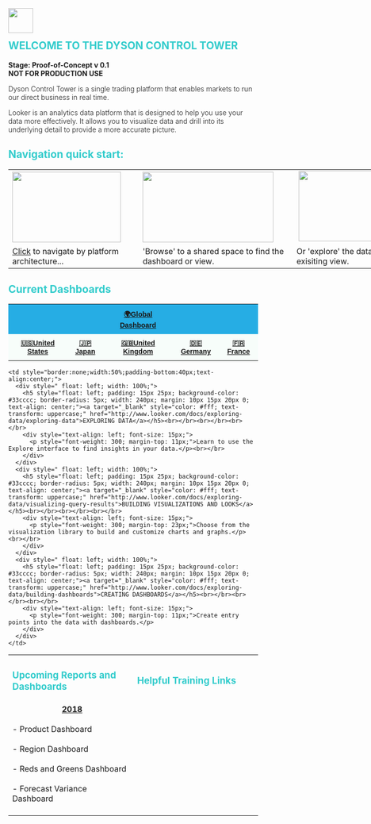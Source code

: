 <div style="float: left;">
<img src="https://upload.wikimedia.org/wikipedia/commons/2/2f/Dyson_logo.svg" border="0" height = "50">
</div>
<br><br />

<h2 style="text-transform: uppercase;float: center; color:  #33cccc ">
Welcome to the Dyson Control Tower
</h2>

<span style="font-weight: 300; float: center">
<b>Stage: Proof-of-Concept v 0.1</b> <br>
<b>NOT FOR PRODUCTION USE</b>



Dyson Control Tower is a single trading platform that enables markets to run our direct business in real time.

Looker is an analytics data platform that is designed to help you use your data more effectively. It allows you to visualize data and drill into its underlying detail to provide a more accurate picture.



<h2 style="color: #33cccc ">
Navigation quick start:
</h2>

<table style="width: 826px;">
<tbody>
<tr>
<td style="width: 257px;"><a href="https://dysonuk.eu.looker.com/dashboards/12"><img src="https://s3-us-west-2.amazonaws.com/s.cdpn.io/1615306/platform_architecture5.png" alt="" width="219" height="142" /></a></td>
<td style="width: 305px;"><a href="https://dysonuk.eu.looker.com/browse"><img src="https://s3-us-west-2.amazonaws.com/s.cdpn.io/1615306/shared_space3.png" alt="" width="264" height="142" /></a></td>
<td style="width: 246px;">&nbsp;<a href="https://dysonuk.eu.looker.com/dashboards/9"><img src="https://s3-us-west-2.amazonaws.com/s.cdpn.io/1615306/explore.png" alt="" width="204" height="142" /></a></td>
</tr>
<tr>
<td style="width: 257px;"><a href="https://dysonuk.eu.looker.com/dashboards/12">Click</a> to navigate by platform architecture...</td>
<td style="width: 305px;">'Browse' to a shared space to find the dashboard or view.</td>
<td style="width: 246px;">Or 'explore' the data from an exisiting view.</td>
</tr>
</tbody>
</table>

<h2 style="color: #33cccc ">
Current Dashboards
</h2>
<style type="text/css">
.tg  {border-collapse:collapse;border-spacing:0;border-color:#999;}
.tg td{font-family:Arial, sans-serif;font-size:14px;padding:10px 5px;border-style:solid;border-width:0px;overflow:hidden;word-break:normal;border-color:#999;color:#444;background-color:#F7FDFA;}
.tg th{font-family:Arial, sans-serif;font-size:14px;font-weight:normal;padding:10px 5px;border-style:solid;border-width:0px;overflow:hidden;word-break:normal;border-color:#999;color:#fff;background-color:#26ADE4;}
.tg .tg-mqa1{font-weight:bold;border-color:#000000;text-align:center;vertical-align:top}
</style>
<table class="tg">
  <tr>
    <th class="tg-mqa1" colspan="2"></th>
    <th class="tg-mqa1"><a href="https://dysonuk.eu.looker.com/dashboards/9?Channel%20grouping=&filter_config=%7B%22Channel%20grouping%22:%5B%7B%22type%22:%22%3D%22,%22values%22:%5B%7B%22constant%22:%22%22%7D,%7B%7D%5D,%22id%22:2%7D%5D%7D">🌍Global Dashboard</a></th>
    <th class="tg-mqa1" colspan="2"></th>
  </tr>
  <tr>
    <td class="tg-mqa1"><a href="https://dysonuk.eu.looker.com/dashboards/8?Property=www.dyson.com">🇺🇸United States</a></td>
    <td class="tg-mqa1"><a href="https://dysonuk.eu.looker.com/dashboards/8?Property=www.dyson.co.jp">🇯🇵Japan</a></td>
    <td class="tg-mqa1"><a href="https://dysonuk.eu.looker.com/dashboards/8?Property=www.dyson.co.uk">🇬🇧United Kingdom</a></td>
    <td class="tg-mqa1"><a href="https://dysonuk.eu.looker.com/dashboards/8?Property=www.dyson.de">🇩🇪Germany</a></td>
    <td class="tg-mqa1"><a href="https://dysonuk.eu.looker.com/dashboards/8?Property=www.dyson.fr">🇫🇷France</a></td>
  </tr>
</table>

  <table style="border:none;">
  <tr>
    <td style="border:none;width:50%;">
      <h3 style="color: #33cccc ">
        Upcoming Reports and Dashboards
        </h3>
    </td>
    <td style="border:none;width:50%;">
      <h3 style="color: #33cccc ">
        Helpful Training Links
        </h3>
    </td>
  </tr>


  <tr>
    <td style="border:none;width:50%;text-align:left;">
    <u><b style = "margin: 0px 0px 0px 100px"> 2018 </b></u> <br></br>
      - Product Dashboard <br></br>
      - Region Dashboard <br></br>
      - Reds and Greens Dashboard  <br></br>
      - Forecast Variance Dashboard  <br></br>
    </td>

    <td style="border:none;width:50%;padding-bottom:40px;text-align:center;">
      <div style=" float: left; width: 100%;">
        <h5 style="float: left; padding: 15px 25px; background-color: #33cccc; border-radius: 5px; width: 240px; margin: 10px 15px 20px 0; text-align: center;"><a target="_blank" style="color: #fff; text-transform: uppercase;" href="http://www.looker.com/docs/exploring-data/exploring-data">EXPLORING DATA</a></h5><br></br><br></br><br></br>
        <div style="text-align: left; font-size: 15px;">
          <p style="font-weight: 300; margin-top: 11px;">Learn to use the Explore interface to find insights in your data.</p><br></br>
        </div>
      </div>
      <div style=" float: left; width: 100%;">
        <h5 style="float: left; padding: 15px 25px; background-color: #33cccc; border-radius: 5px; width: 240px; margin: 10px 15px 20px 0; text-align: center;"><a target="_blank" style="color: #fff; text-transform: uppercase;" href="http://www.looker.com/docs/exploring-data/visualizing-query-results">BUILDING VISUALIZATIONS AND LOOKS</a></h5><br></br><br></br><br></br>
        <div style="text-align: left; font-size: 15px;">
          <p style="font-weight: 300; margin-top: 23px;">Choose from the visualization library to build and customize charts and graphs.</p><br></br>
        </div>
      </div>
      <div style=" float: left; width: 100%;">
        <h5 style="float: left; padding: 15px 25px; background-color: #33cccc; border-radius: 5px; width: 240px; margin: 10px 15px 20px 0; text-align: center;"><a target="_blank" style="color: #fff; text-transform: uppercase;" href="http://www.looker.com/docs/exploring-data/building-dashboards">CREATING DASHBOARDS</a></h5><br></br><br></br><br></br>
        <div style="text-align: left; font-size: 15px;">
          <p style="font-weight: 300; margin-top: 11px;">Create entry points into the data with dashboards.</p>
        </div>
      </div>
    </td>
  </tr>
